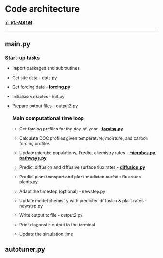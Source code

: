   # Code architecture

#### _[&larr; VU-MALM](vu_malm.md)_

---

## main.py

### Start-up tasks

- Import packages and subroutines

- Get site data - data.py

- Get forcing data - **[forcing.py](forcing.md)**

- Initialize variables - init.py

- Prepare output files - output2.py

  ### Main computational time loop

  - Get forcing profiles for the day-of-year - **[forcing.py](forcing.md)**
    
  - Calculate DOC profiles given temperature, moisture, and carbon forcing profiles
 
  - Update microbe populations,
      Predict chemistry rates - **[microbes.py](microbes.md)**, **[pathways.py](pathways.md)**

  - Predict diffusion and diffusive surface flux rates - **[diffusion.py](diffusion.md)**
 
  - Predict plant transport and plant-mediated surface flux rates - plants.py
 
  - Adapt the timestep (optional) - newstep.py
 
  - Update model chemistry with predicted diffusion & plant rates - newstep.py
 
  - Write output to file - output2.py

  - Print diagnostic output to the terminal

  - Update the simulation time

## autotuner.py
